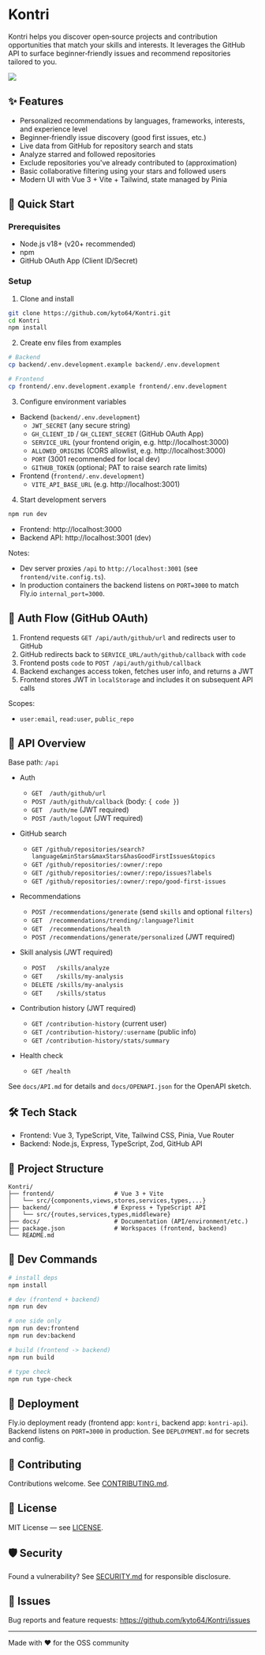# Kontri

Kontri helps you discover open‑source projects and contribution opportunities that match your skills and interests. It leverages the GitHub API to surface beginner‑friendly issues and recommend repositories tailored to you.

<kbd><img src="https://github.com/user-attachments/assets/abaaf604-63c7-4d7b-8d03-8057292dd35a" /></kbd>

## ✨ Features

- Personalized recommendations by languages, frameworks, interests, and experience level
- Beginner‑friendly issue discovery (good first issues, etc.)
- Live data from GitHub for repository search and stats
- Analyze starred and followed repositories
- Exclude repositories you've already contributed to (approximation)
- Basic collaborative filtering using your stars and followed users
- Modern UI with Vue 3 + Vite + Tailwind, state managed by Pinia

## 🚀 Quick Start

### Prerequisites
- Node.js v18+ (v20+ recommended)
- npm
- GitHub OAuth App (Client ID/Secret)

### Setup

1) Clone and install
```bash
git clone https://github.com/kyto64/Kontri.git
cd Kontri
npm install
```

2) Create env files from examples
```bash
# Backend
cp backend/.env.development.example backend/.env.development

# Frontend
cp frontend/.env.development.example frontend/.env.development
```

3) Configure environment variables
- Backend (`backend/.env.development`)
  - `JWT_SECRET` (any secure string)
  - `GH_CLIENT_ID` / `GH_CLIENT_SECRET` (GitHub OAuth App)
  - `SERVICE_URL` (your frontend origin, e.g. http://localhost:3000)
  - `ALLOWED_ORIGINS` (CORS allowlist, e.g. http://localhost:3000)
  - `PORT` (3001 recommended for local dev)
  - `GITHUB_TOKEN` (optional; PAT to raise search rate limits)
- Frontend (`frontend/.env.development`)
  - `VITE_API_BASE_URL` (e.g. http://localhost:3001)

4) Start development servers
```bash
npm run dev
```
- Frontend: http://localhost:3000
- Backend API: http://localhost:3001 (dev)

Notes:
- Dev server proxies `/api` to `http://localhost:3001` (see `frontend/vite.config.ts`).
- In production containers the backend listens on `PORT=3000` to match Fly.io `internal_port=3000`.

## 🔐 Auth Flow (GitHub OAuth)

1. Frontend requests `GET /api/auth/github/url` and redirects user to GitHub
2. GitHub redirects back to `SERVICE_URL/auth/github/callback` with `code`
3. Frontend posts `code` to `POST /api/auth/github/callback`
4. Backend exchanges access token, fetches user info, and returns a JWT
5. Frontend stores JWT in `localStorage` and includes it on subsequent API calls

Scopes:
- `user:email`, `read:user`, `public_repo`

## 🧩 API Overview

Base path: `/api`

- Auth
  - `GET  /auth/github/url`
  - `POST /auth/github/callback` (body: `{ code }`)
  - `GET  /auth/me` (JWT required)
  - `POST /auth/logout` (JWT required)

- GitHub search
  - `GET /github/repositories/search?language&minStars&maxStars&hasGoodFirstIssues&topics`
  - `GET /github/repositories/:owner/:repo`
  - `GET /github/repositories/:owner/:repo/issues?labels`
  - `GET /github/repositories/:owner/:repo/good-first-issues`

- Recommendations
  - `POST /recommendations/generate` (send `skills` and optional `filters`)
  - `GET  /recommendations/trending/:language?limit`
  - `GET  /recommendations/health`
  - `POST /recommendations/generate/personalized` (JWT required)


- Skill analysis (JWT required)
  - `POST   /skills/analyze`
  - `GET    /skills/my-analysis`
  - `DELETE /skills/my-analysis`
  - `GET    /skills/status`

- Contribution history (JWT required)
  - `GET /contribution-history` (current user)
  - `GET /contribution-history/:username` (public info)
  - `GET /contribution-history/stats/summary`

- Health check
  - `GET /health`

See `docs/API.md` for details and `docs/OPENAPI.json` for the OpenAPI sketch.

## 🛠️ Tech Stack

- Frontend: Vue 3, TypeScript, Vite, Tailwind CSS, Pinia, Vue Router
- Backend: Node.js, Express, TypeScript, Zod, GitHub API

## 📁 Project Structure

```
Kontri/
├── frontend/                 # Vue 3 + Vite
│   └── src/{components,views,stores,services,types,...}
├── backend/                  # Express + TypeScript API
│   └── src/{routes,services,types,middleware}
├── docs/                     # Documentation (API/environment/etc.)
├── package.json              # Workspaces (frontend, backend)
└── README.md
```

## 🔧 Dev Commands

```bash
# install deps
npm install

# dev (frontend + backend)
npm run dev

# one side only
npm run dev:frontend
npm run dev:backend

# build (frontend -> backend)
npm run build

# type check
npm run type-check
```

## 🚢 Deployment

Fly.io deployment ready (frontend app: `kontri`, backend app: `kontri-api`).
Backend listens on `PORT=3000` in production. See `DEPLOYMENT.md` for secrets and config.

## 🤝 Contributing

Contributions welcome. See [CONTRIBUTING.md](CONTRIBUTING.md).

## 📄 License

MIT License — see [LICENSE](LICENSE).

## 🛡️ Security

Found a vulnerability? See [SECURITY.md](SECURITY.md) for responsible disclosure.

## 🐛 Issues

Bug reports and feature requests: https://github.com/kyto64/Kontri/issues

---

Made with ❤️ for the OSS community
